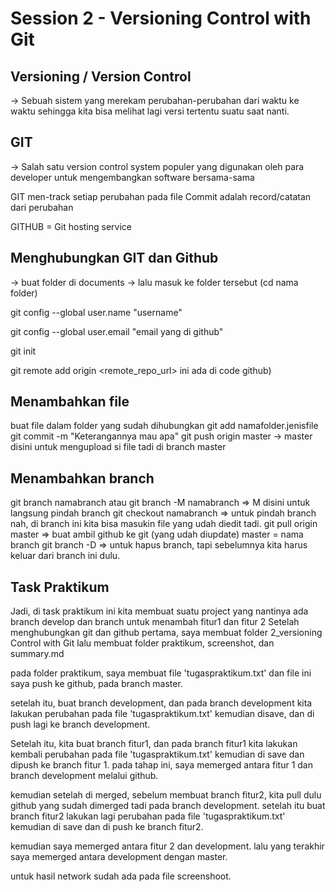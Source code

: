 Session 2 - Versioning Control with Git
=======================================

Versioning / Version Control
-----------------------------
-> Sebuah sistem yang merekam perubahan-perubahan dari waktu ke waktu sehingga kita bisa melihat lagi versi tertentu suatu saat nanti.


GIT
--------
-> Salah satu version control system populer yang digunakan oleh para developer untuk mengembangkan software bersama-sama

GIT men-track setiap perubahan pada file
Commit adalah record/catatan dari perubahan

GITHUB = Git hosting service

Menghubungkan GIT dan Github
-------------------------------
-> buat folder di documents
-> lalu masuk ke folder tersebut (cd nama folder)

git config --global user.name "username"

git config --global user.email "email yang di github"

git init

git remote add origin <remote_repo_url> ini ada di code github)

Menambahkan file
----------------
buat file dalam folder yang sudah dihubungkan
git add namafolder.jenisfile
git commit -m "Keterangannya mau apa"
git push origin master -> master disini untuk mengupload si file tadi di branch master

Menambahkan branch
-------------------
git branch namabranch atau
git branch -M namabranch  => M disini untuk langsung pindah branch
git checkout namabranch => untuk pindah branch
nah, di branch ini kita bisa masukin file yang udah diedit tadi.
git pull origin master => buat ambil github ke git (yang udah diupdate) master = nama branch
git branch -D => untuk hapus branch, tapi sebelumnya kita harus keluar dari branch ini dulu.

Task Praktikum
-----------------
Jadi, di task praktikum ini kita membuat suatu project yang nantinya ada branch develop dan branch untuk menambah fitur1 dan fitur 2
Setelah menghubungkan git dan github
pertama, saya membuat folder 2_versioning Control with Git
lalu membuat folder praktikum, screenshot, dan summary.md

pada folder praktikum, saya membuat file 'tugaspraktikum.txt'
dan file ini saya push ke github, pada branch master.

setelah itu, buat branch development, dan pada branch development kita lakukan perubahan pada file 'tugaspraktikum.txt'
kemudian disave, dan di push lagi ke branch development.

Setelah itu, kita buat branch fitur1, dan pada branch fitur1 kita lakukan kembali perubahan pada file 'tugaspraktikum.txt'
kemudian di save dan dipush ke branch fitur 1.
pada tahap ini, saya memerged antara fitur 1 dan branch development melalui github.

kemudian setelah di merged, sebelum membuat branch fitur2, kita pull dulu github yang sudah dimerged tadi pada branch development.
setelah itu buat branch fitur2
lakukan lagi perubahan pada file 'tugaspraktikum.txt'
kemudian di save dan di push ke branch fitur2.

kemudian saya memerged antara fitur 2 dan development.
lalu yang terakhir saya memerged antara development dengan master.

untuk hasil network sudah ada pada file screenshoot.


